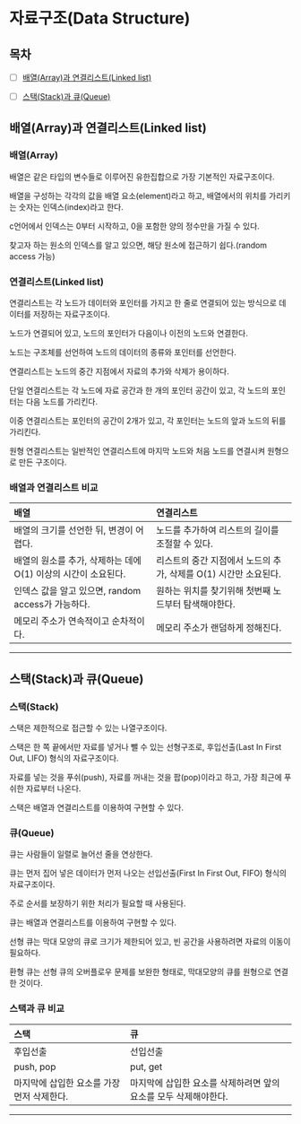 # 자료구조(Data Structure)

## 목차

- [ ] [배열(Array)과 연결리스트(Linked list)](#배열(array)과-연결리스트(linked-list))

- [ ] [스택(Stack)과 큐(Queue)](#스택(stack)과-큐(queue))

## 배열(Array)과 연결리스트(Linked list)

### 배열(Array)

배열은 같은 타입의 변수들로 이루어진 유한집합으로 가장 기본적인 자료구조이다.

배열을 구성하는 각각의 값을 배열 요소(element)라고 하고, 배열에서의 위치를 가리키는 숫자는 인덱스(index)라고 한다.

c언어에서 인덱스는 0부터 시작하고, 0을 포함한 양의 정수만을 가질 수 있다.

찾고자 하는 원소의 인덱스를 알고 있으면, 해당 원소에 접근하기 쉽다.(random access 가능)

### 연결리스트(Linked list)

연결리스트는 각 노드가 데이터와 포인터를 가지고 한 줄로 연결되어 있는 방식으로 데이터를 저장하는 자료구조이다.

노드가 연결되어 있고, 노드의 포인터가 다음이나 이전의 노드와 연결한다.

노드는 구조체를 선언하여 노드의 데이터의 종류와 포인터를 선언한다.

연결리스트는 노드의 중간 지점에서 자료의 추가와 삭제가 용이하다.

단일 연결리스트는 각 노드에 자료 공간과 한 개의 포인터 공간이 있고, 각 노드의 포인터는 다음 노드를 가리킨다.

이중 연결리스트는 포인터의 공간이 2개가 있고, 각 포인터는 노드의 앞과 노드의 뒤를 가리킨다.

원형 연결리스트는 일반적인 연결리스트에 마지막 노드와 처음 노드를 연결시켜 원형으로 만든 구조이다.

### 배열과 연결리스트 비교

|  배열  |연결리스트|
|:--|:--|
|배열의 크기를 선언한 뒤, 변경이 어렵다.|노드를 추가하여 리스트의 길이를 조절할 수 있다.|
|배열의 원소를 추가, 삭제하는 데에 O(1) 이상의 시간이 소요된다.|리스트의 중간 지점에서 노드의 추가, 삭제를 O(1) 시간만 소요된다.|
|인덱스 값을 알고 있으면, random access가 가능하다.|원하는 위치를 찾기위해 첫번째 노드부터 탐색해야한다.|
|메모리 주소가 연속적이고 순차적이다.|메모리 주소가 랜덤하게 정해진다.|

---

## 스택(Stack)과 큐(Queue)

### 스택(Stack)

스택은 제한적으로 접근할 수 있는 나열구조이다.

스택은 한 쪽 끝에서만 자료를 넣거나 뺄 수 있는 선형구조로, 후입선출(Last In First Out, LIFO) 형식의 자료구조이다.

자료를 넣는 것을 푸쉬(push), 자료를 꺼내는 것을 팝(pop)이라고 하고, 가장 최근에 푸쉬한 자료부터 나온다.

스택은 배열과 연결리스트를 이용하여 구현할 수 있다.

### 큐(Queue)

큐는 사람들이 일렬로 늘어선 줄을 연상한다.

큐는 먼저 집어 넣은 데이터가 먼저 나오는 선입선출(First In First Out, FIFO) 형식의 자료구조이다.

주로 순서를 보장하기 위한 처리가 필요할 때 사용된다.

큐는 배열과 연결리스트를 이용하여 구현할 수 있다.

선형 큐는 막대 모양의 큐로 크기가 제한되어 있고, 빈 공간을 사용하려면 자료의 이동이 필요하다.

환형 큐는 선형 큐의 오버플로우 문제를 보완한 형태로, 막대모양의 큐를 원형으로 연결한 것이다. 

### 스택과 큐 비교

|  스택  |  큐  |
|:--|:--|
|후입선출|선입선출|
|push, pop|put, get|
|마지막에 삽입한 요소를 가장 먼저 삭제한다.|마지막에 삽입한 요소를 삭제하려면 앞의 요소를 모두 삭제해야한다.|

---
